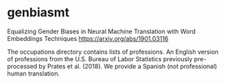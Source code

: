 # genbiasmt
Equalizing Gender Biases in Neural Machine Translation with Word Embeddings Techniques https://arxiv.org/abs/1901.03116



The occupations directory contains lists of professions. An English version of professions from the U.S. Bureau of Labor Statistics previously pre-processed by Prates et al. (2018). We provide a Spanish (not professional) human translation.
